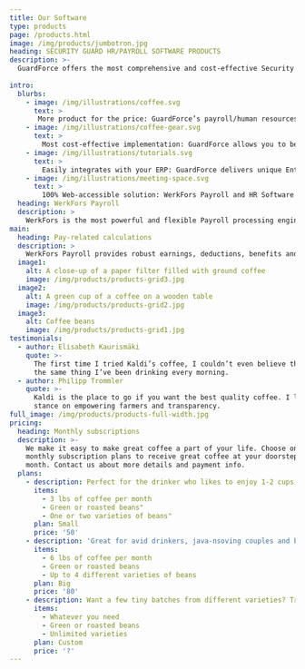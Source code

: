 ```yaml
---
title: Our Software
type: products
page: /products.html
image: /img/products/jumbotron.jpg
heading: SECURITY GUARD HR/PAYROLL SOFTWARE PRODUCTS
description: >-
  GuardForce offers the most comprehensive and cost-effective Security Guard HRMS/Payroll Software on the market. 
  
intro:
  blurbs:
    - image: /img/illustrations/coffee.svg
      text: >
       More product for the price: GuardForce’s payroll/human resources software and convenient HR/payroll service solution deliver more  “out-of-the-box” HR and payroll functionality than any other vendor in the market today.
    - image: /img/illustrations/coffee-gear.svg
      text: >
        Most cost-effective implementation: GuardForce allows you to begin experiencing hr and payroll software benefits fast, with the quickest time to live payroll and the ability to implement HR/payroll functionality in stages to address your most critical needs first—for a quicker return on your investment. 
    - image: /img/illustrations/tutorials.svg
      text: >
        Easily integrates with your ERP: GuardForce delivers unique Enterprise Resource Planning integration that provide the ability to interface your payroll and hr software painlessly. 
    - image: /img/illustrations/meeting-space.svg
      text: >
        100% Web-accessible solution: WerkFors Payroll and HR Software serves as your company’s workforce portal—the first stop for executives, HR/Payroll staff managers, and employees for company related activities, with access to human resources, pay and benefits information that draws employees in and with access to other value-added offerings that show the total value of employment at your organization. 
  heading: WerkFors Payroll
  description: >
    WerkFors is the most powerful and flexible Payroll processing engine on the market. It delivers high performance, accuracy, and ease in getting paychecks out. Not only that, with prepackaged and custom reporting and online analytics, WerkFors's Payroll software empowers Payroll and finance specialists to find, analyze, and output the Payroll information they need with very little effort and no extra costs. 
main:
  heading: Pay-related calculations
  description: >
    WerkFors Payroll provides robust earnings, deductions, benefits and workers' compensation calculations defined by groups. There is no need for side Payroll calculations or additional programming. 
  image1:
    alt: A close-up of a paper filter filled with ground coffee
    image: /img/products/products-grid3.jpg
  image2:
    alt: A green cup of a coffee on a wooden table
    image: /img/products/products-grid2.jpg
  image3:
    alt: Coffee beans
    image: /img/products/products-grid1.jpg
testimonials:
  - author: Elisabeth Kaurismäki
    quote: >-
      The first time I tried Kaldi’s coffee, I couldn’t even believe that was
      the same thing I’ve been drinking every morning.
  - author: Philipp Trommler
    quote: >-
      Kaldi is the place to go if you want the best quality coffee. I love their
      stance on empowering farmers and transparency.
full_image: /img/products/products-full-width.jpg
pricing:
  heading: Monthly subscriptions
  description: >-
    We make it easy to make great coffee a part of your life. Choose one of our
    monthly subscription plans to receive great coffee at your doorstep each
    month. Contact us about more details and payment info.
  plans:
    - description: Perfect for the drinker who likes to enjoy 1-2 cups per day.
      items:
        - 3 lbs of coffee per month
        - Green or roasted beans"
        - One or two varieties of beans"
      plan: Small
      price: '50'
    - description: 'Great for avid drinkers, java-nsoving couples and bigger crowds'
      items:
        - 6 lbs of coffee per month
        - Green or roasted beans
        - Up to 4 different varieties of beans
      plan: Big
      price: '80'
    - description: Want a few tiny batches from different varieties? Try our custom plan
      items:
        - Whatever you need
        - Green or roasted beans
        - Unlimited varieties
      plan: Custom
      price: '?'
---
```


